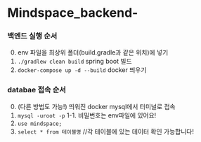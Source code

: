 # Mindspace_backend-

### 백엔드 실행 순서
0. env 파일을 최상위 폴더(build.gradle과 같은 위치)에 넣기
1. `./gradlew clean build` spring boot 빌드
2. `docker-compose up -d --build` docker 띄우기

### databae 접속 순서
0. (다른 방법도 가능!) 띄워진 docker mysql에서 터미널로 접속
1. `mysql -uroot -p`
  1-1. 비밀번호는 env파일에 있어요!
2. `use mindspace;`
3. `select * from 테이블명` //각 테이블에 있는 데이터 확인 가능합니다!
